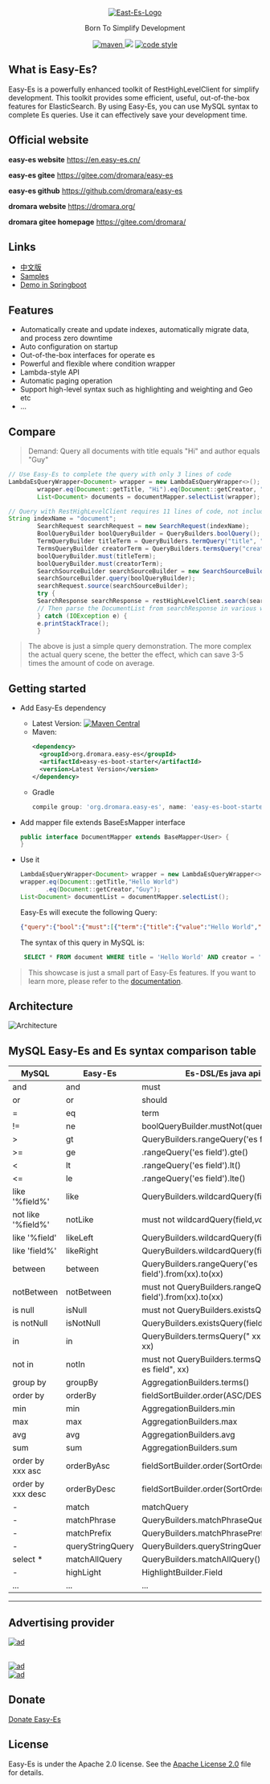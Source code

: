 <p align="center">
  <a href="https://en.easy-es.cn/">
   <img alt="East-Es-Logo" src="https://iknow.hs.net/042dd639-5bfa-410f-968f-8bbceb8d8ca7.png">
  </a>
</p>

<p align="center">
  Born To Simplify Development
</p>

<p align="center">
  <a href="https://search.maven.org/search?q=g:io.github.xpc1024%20a:easy-*">
    <img alt="maven" src="https://img.shields.io/github/v/release/xpc1024/easy-es?include_prereleases&logo=xpc&style=plastic">
  </a>
  <a href="https://www.murphysec.com/dr/htY0sMYDQaDn4X8iXp" alt="OSCS Status"><img src="https://www.oscs1024.com/platform/badge/dromara/easy-es.git.svg?size=small"/></a>
  <a href="https://www.apache.org/licenses/LICENSE-2.0">
    <img alt="code style" src="https://img.shields.io/badge/license-Apache%202-4EB1BA.svg?style=flat-square">
  </a>
</p>

## What is Easy-Es?

Easy-Es is a powerfully enhanced toolkit of RestHighLevelClient for simplify development. This toolkit provides some efficient, useful, out-of-the-box features for ElasticSearch. By using Easy-Es, you can use MySQL syntax to complete Es queries. Use it can effectively save your development time.

## Official website

**easy-es website**  https://en.easy-es.cn/

**easy-es gitee** https://gitee.com/dromara/easy-es

**easy-es github** https://github.com/dromara/easy-es

**dromara website** https://dromara.org/

**dromara gitee homepage** https://gitee.com/dromara/

## Links

- [中文版](https://github.com/xpc1024/easy-es/blob/main/README-ZH.md)
- [Samples](https://github.com/xpc1024/easy-es/tree/main/easy-es-sample)
- [Demo in Springboot](https://en.easy-es.cn/pages/658abb/#_2-pom)

## Features

-   Automatically create and update indexes, automatically migrate data, and process zero downtime
-   Auto configuration on startup
-   Out-of-the-box interfaces for operate es
-   Powerful and flexible where condition wrapper
-   Lambda-style API
-   Automatic paging operation
-   Support high-level syntax such as highlighting and weighting and Geo etc
-   ...

## Compare

> Demand: Query all documents with title equals "Hi" and author equals "Guy"



```java
// Use Easy-Es to complete the query with only 3 lines of code
LambdaEsQueryWrapper<Document> wrapper = new LambdaEsQueryWrapper<>();
        wrapper.eq(Document::getTitle, "Hi").eq(Document::getCreator, "Guy");
        List<Document> documents = documentMapper.selectList(wrapper);
```

```java
// Query with RestHighLevelClient requires 11 lines of code, not including parsing JSON code
String indexName = "document";
        SearchRequest searchRequest = new SearchRequest(indexName);
        BoolQueryBuilder boolQueryBuilder = QueryBuilders.boolQuery();
        TermQueryBuilder titleTerm = QueryBuilders.termQuery("title", "Hi");
        TermsQueryBuilder creatorTerm = QueryBuilders.termsQuery("creator", "Guy");
        boolQueryBuilder.must(titleTerm);
        boolQueryBuilder.must(creatorTerm);
        SearchSourceBuilder searchSourceBuilder = new SearchSourceBuilder();
        searchSourceBuilder.query(boolQueryBuilder);
        searchRequest.source(searchSourceBuilder);
        try {
        SearchResponse searchResponse = restHighLevelClient.search(searchRequest, RequestOptions.DEFAULT);
        // Then parse the DocumentList from searchResponse in various ways, omitting these codes...
        } catch (IOException e) {
        e.printStackTrace();
        }
```

> The above is just a simple query demonstration. The more complex the actual query scene, the better the effect, which can save 3-5 times the amount of code on average.
## Getting started

-   Add Easy-Es dependency
    - Latest Version: [![Maven Central](https://img.shields.io/github/v/release/xpc1024/easy-es?include_prereleases&logo=xpc&style=plastic)](https://search.maven.org/search?q=g:io.github.xpc1024%20a:easy-*)
    - Maven:
      ```xml
      <dependency>
        <groupId>org.dromara.easy-es</groupId>
        <artifactId>easy-es-boot-starter</artifactId>
        <version>Latest Version</version>
      </dependency>
      ```
    - Gradle
      ```groovy
      compile group: 'org.dromara.easy-es', name: 'easy-es-boot-starter', version: 'Latest Version'
      ```
-   Add mapper file extends BaseEsMapper interface

    ```java
    public interface DocumentMapper extends BaseMapper<User> {
    }
    ```

- Use it
  ``` java
  LambdaEsQueryWrapper<Document> wrapper = new LambdaEsQueryWrapper<>();
  wrapper.eq(Document::getTitle,"Hello World")
         .eq(Document::getCreator,"Guy");
  List<Document> documentList = documentMapper.selectList();
  
  ```
  Easy-Es will execute the following Query:
    ```json
    {"query":{"bool":{"must":[{"term":{"title":{"value":"Hello World","boost":1.0}}},{"term":{"creator":{"value":"Guy","boost":1.0}}}],"adjust_pure_negative":true,"boost":1.0}}}
    ```

  The syntax of this query in MySQL is:
  ```sql
   SELECT * FROM document WHERE title = 'Hello World' AND creator = 'Guy'
  ```

> This showcase is just a small part of Easy-Es features. If you want to learn more, please refer to the [documentation](https://easy-es.cn/#/en/).

## Architecture

![Architecture](https://iknow.hs.net/27fb40b8-22d4-45c2-92e0-1471112d5102.jpg)

## MySQL Easy-Es and Es syntax comparison table

| MySQL | Easy-Es | Es-DSL/Es java api|
| --- | --- |--- |
| and | and |must|
| or | or | should|
| = | eq | term|
| != | ne | boolQueryBuilder.mustNot(queryBuilder)|
| > | gt | QueryBuilders.rangeQuery('es field').gt()|
| >= | ge | .rangeQuery('es field').gte()|
| < | lt | .rangeQuery('es field').lt() |
| <= | le | .rangeQuery('es field').lte()| 
| like '%field%' | like | QueryBuilders.wildcardQuery(field,*value*)|
| not like '%field%' | notLike | must not wildcardQuery(field,*value*)|
| like '%field' | likeLeft | QueryBuilders.wildcardQuery(field,*value)|
| like 'field%' | likeRight | QueryBuilders.wildcardQuery(field,value*)|
| between | between | QueryBuilders.rangeQuery('es field').from(xx).to(xx) |
| notBetween | notBetween | must not QueryBuilders.rangeQuery('es field').from(xx).to(xx)|
| is null | isNull | must not QueryBuilders.existsQuery(field) |
| is notNull | isNotNull | QueryBuilders.existsQuery(field)|
| in | in | QueryBuilders.termsQuery(" xx es field", xx)|
| not in | notIn | must not QueryBuilders.termsQuery(" xx es field", xx)|
| group by | groupBy | AggregationBuilders.terms()|
| order by | orderBy | fieldSortBuilder.order(ASC/DESC)|
| min | min | AggregationBuilders.min|
| max | max |AggregationBuilders.max|
| avg | avg |AggregationBuilders.avg|
| sum | sum |AggregationBuilders.sum| 
| order by xxx asc | orderByAsc | fieldSortBuilder.order(SortOrder.ASC)|
| order by xxx desc | orderByDesc |fieldSortBuilder.order(SortOrder.DESC)|
| - | match |matchQuery|
| - | matchPhrase |QueryBuilders.matchPhraseQuery|
| - | matchPrefix |QueryBuilders.matchPhrasePrefixQuery|
| - | queryStringQuery |QueryBuilders.queryStringQuery|
| select * | matchAllQuery |QueryBuilders.matchAllQuery()|
| - | highLight |HighlightBuilder.Field |
| ... | ... | ...|
---

## Advertising provider

<a href="https://www.mingdao.com?s=utm_70&utm_source=easy-es&utm_medium=banner&utm_campaign=gitee&utm_content=IT%E8%B5%8B%E8%83%BD%E4%B8%9A%E5%8A%A1
">
  <img alt="ad" src="https://iknow.hs.net/26a6e238-8b23-463c-8cf9-f62cc3f52e0f.png">
</a>

</br>


<a href="https://www.misboot.com/?from=easy-es">
  <img alt="ad" src="https://iknow.hs.net/68963214-7a61-4f38-b5b5-a068c07a35f1.png">
</a>


</br>


<a href="http://www.yunchengxc.com/">
  <img alt="ad" src="https://iknow.hs.net/ea88661b-3d02-4dba-aacb-8907a4ca8f11.jpg">
</a>

## Donate

[Donate Easy-Es](https://en.easy-es.cn/pages/fb291d/)


## License

Easy-Es is under the Apache 2.0 license. See the [Apache License 2.0](http://www.apache.org/licenses/LICENSE-2.0) file for details.
